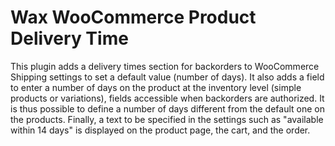 # Wax WooCommerce Product Delivery Time

This plugin adds a delivery times section for backorders to WooCommerce Shipping settings to set a default value (number of days).
It also adds a field to enter a number of days on the product at the inventory level (simple products or variations), fields accessible when backorders are authorized. It is thus possible to define a number of days different from the default one on the products.
Finally, a text to be specified in the settings such as "available within 14 days" is displayed on the product page, the cart, and the order.
